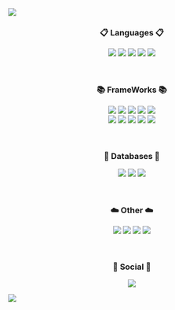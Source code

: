 <img src="https://capsule-render.vercel.app/api?type=waving&color=auto&height=200&section=header&text=Jun's&nbsp;Github!&fontSize=90" />


<h3 align="center"><b>📋 Languages 📋</b></h3>
<p align="center">
  
  <img src="https://img.shields.io/badge/html5-%23E34F26.svg?style=for-the-badge&logo=html5&logoColor=white" />
  <img src= "https://img.shields.io/badge/css3-%231572B6.svg?style=for-the-badge&logo=css3&logoColor=white" />
  <img src ="https://img.shields.io/badge/javascript-%23323330.svg?style=for-the-badge&logo=javascript&logoColor=%23F7DF1E)" />
  <img src = "https://img.shields.io/badge/python-3670A0?style=for-the-badge&logo=python&logoColor=ffdd54" />
  <img src = "https://img.shields.io/badge/c-%2300599C.svg?style=for-the-badge&logo=c&logoColor=white" />
</p>
</br>

<h3 align="center"><b>📚 FrameWorks 📚</b></h3>
<p align="center">
<img src = "https://img.shields.io/badge/react-%2320232a.svg?style=for-the-badge&logo=react&logoColor=%2361DAFB" />
<img src = "https://img.shields.io/badge/Next-black?style=for-the-badge&logo=next.js&logoColor=white" />
<img src = "https://img.shields.io/badge/node.js-6DA55F?style=for-the-badge&logo=node.js&logoColor=white" />
<img src = "https://img.shields.io/badge/django-%23092E20.svg?style=for-the-badge&logo=django&logoColor=white" />
<img src = "https://img.shields.io/badge/NPM-%23CB3837.svg?style=for-the-badge&logo=npm&logoColor=white" />
</br>
<img src = "https://img.shields.io/badge/bootstrap-%238511FA.svg?style=for-the-badge&logo=bootstrap&logoColor=white" />
<img src = "https://img.shields.io/badge/jquery-%230769AD.svg?style=for-the-badge&logo=jquery&logoColor=white" />
<img src = "https://img.shields.io/badge/opencv-%23white.svg?style=for-the-badge&logo=opencv&logoColor=white" />
<img src = "https://img.shields.io/badge/yarn-%232C8EBB.svg?style=for-the-badge&logo=yarn&logoColor=white" />
<img src= "https://img.shields.io/badge/Anaconda-%2344A833.svg?style=for-the-badge&logo=anaconda&logoColor=white"/>
</p>

</br>
<h3 align="center"><b>💾 Databases 💾</b></h3>
<p align="center">
<img src = "https://img.shields.io/badge/mysql-%2300f.svg?style=for-the-badge&logo=mysql&logoColor=white" />
<img src = "https://img.shields.io/badge/sqlite-%2307405e.svg?style=for-the-badge&logo=sqlite&logoColor=white" />
<img src = "https://img.shields.io/badge/Firebase-039BE5?style=for-the-badge&logo=Firebase&logoColor=white"/>
</p>


</br>

<h3 align="center"><b>☁️ Other ☁️</b></h3>
<p align="center">
  <img src= "https://img.shields.io/badge/figma-%23F24E1E.svg?style=for-the-badge&logo=figma&logoColor=white" />
  <img src = "https://img.shields.io/badge/-Arduino-00979D?style=for-the-badge&logo=Arduino&logoColor=white" />
  <img src = "https://img.shields.io/badge/-RaspberryPi-C51A4A?style=for-the-badge&logo=Raspberry-Pi" />
  <img src = "https://img.shields.io/badge/AWS-%23FF9900.svg?style=for-the-badge&logo=amazon-aws&logoColor=white)" />
</p>

</br>

<h3 align="center"><b>💌 Social 💌 </b></h3>
<p align="center">
<a href="https://www.instagram.com/junsstory_"><img src="https://img.shields.io/badge/Instagram-%23E4405F.svg?style=for-the-badge&logo=Instagram&logoColor=white&link=https://www.instagram.com/junsstory_"/></a>
</p>

<!----![Anurag's github stats](https://github-readme-stats.vercel.app/api?username=TiranoPower&show_icons=true&theme=default)----->


<img src="https://capsule-render.vercel.app/api?type=waving&color=timeAuto&height=200&section=footer"/>
